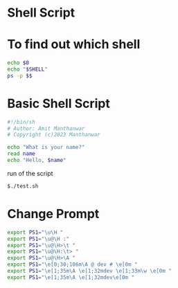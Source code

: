 # Shell Script

# To find out which shell 
```sh
echo $0
echo "$SHELL"
ps -p $$

```

# Basic Shell Script
```sh <file.sh>
#!/bin/sh
# Author: Amit Manthanwar
# Copyright (c)2023 Manthanwar

echo "What is your name?"
read name
echo "Hello, $name"
```
run of the script
```sh
$./test.sh
```


# Change Prompt
```bash
export PS1="\u\H "
export PS1="\u@\H :"
export PS1="\u@\H>\t "
export PS1="\u@\H:\t> "
export PS1="\u@\H>\A "
export PS1="\e[0;30;106m\A @ dev # \e[0m "
export PS1="\e[1;35m\A \e[1;32mdev \e[1;33m\w \e[0m "
export PS1="\e[1;35m\A \e[1;32mdev\e[0m "
```